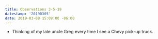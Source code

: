 ```yaml
---
title: Observations 3-5-19
datestamp: '20190305'
date: 2019-03-08 15:09:00 -06:00
---
```


- Thinking of my late uncle Greg every time I see a Chevy pick-up truck.
